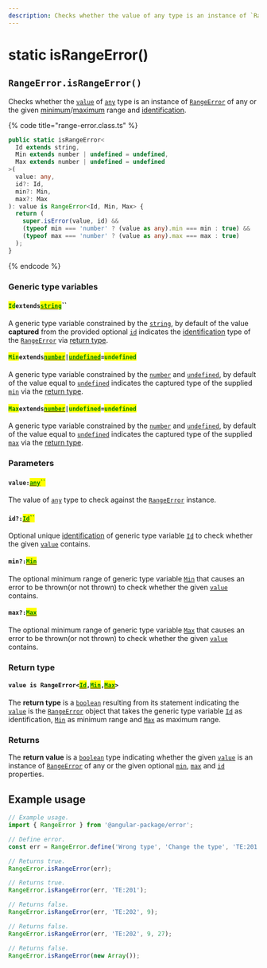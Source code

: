 ```yaml
---
description: Checks whether the value of any type is an instance of `RangeError`.
---
```


# static isRangeError()

## `RangeError.isRangeError()`

Checks whether the [`value`](static-israngeerror.md#value-any) of [`any`](https://www.typescriptlang.org/docs/handbook/2/everyday-types.html#any) type is an instance of [`RangeError`](broken-reference) of any or the given [minimum](static-israngeerror.md#min-number)/[maximum](static-israngeerror.md#max-number) range and [identification](static-israngeerror.md#id-id).

{% code title="range-error.class.ts" %}
```typescript
public static isRangeError<
  Id extends string,
  Min extends number | undefined = undefined,
  Max extends number | undefined = undefined
>(
  value: any,
  id?: Id,
  min?: Min,
  max?: Max
): value is RangeError<Id, Min, Max> {
  return (
    super.isError(value, id) &&
    (typeof min === 'number' ? (value as any).min === min : true) &&
    (typeof max === 'number' ? (value as any).max === max : true)
  );
}
```
{% endcode %}

### Generic type variables

#### <mark style="color:green;">`Id`</mark>`extends`[<mark style="color:green;">`string`</mark>](https://www.typescriptlang.org/docs/handbook/basic-types.html#string)``

A generic type variable constrained by the [`string`](https://developer.mozilla.org/en-US/docs/Web/JavaScript/Reference/Global\_Objects/String), by default of the value **captured** from the provided optional [`id`](static-israngeerror.md#id-id) indicates the [identification](../../getting-started/basic-concepts.md#identification) type of the [`RangeError`](broken-reference) via [return type](static-israngeerror.md#return-type).

#### <mark style="color:green;">`Min`</mark>`extends`[<mark style="color:green;">`number`</mark>](https://www.typescriptlang.org/docs/handbook/basic-types.html#number)`|`[<mark style="color:green;">`undefined`</mark>](https://www.typescriptlang.org/docs/handbook/basic-types.html#null-and-undefined)`=`<mark style="color:green;">`undefined`</mark>

A generic type variable constrained by the [`number`](https://www.typescriptlang.org/docs/handbook/basic-types.html#number) and [`undefined`](https://www.typescriptlang.org/docs/handbook/basic-types.html#null-and-undefined), by default of the value equal to [`undefined`](https://www.typescriptlang.org/docs/handbook/basic-types.html#null-and-undefined) indicates the captured type of the supplied [`min`](static-israngeerror.md#min-min) via the [return type](static-israngeerror.md#return-type).

#### <mark style="color:green;">`Max`</mark>`extends`[<mark style="color:green;">`number`</mark>](https://www.typescriptlang.org/docs/handbook/basic-types.html#number)`|`<mark style="color:green;">`undefined`</mark>`=`<mark style="color:green;">`undefined`</mark>

A generic type variable constrained by the [`number`](https://www.typescriptlang.org/docs/handbook/basic-types.html#number) and [`undefined`](https://www.typescriptlang.org/docs/handbook/basic-types.html#null-and-undefined), by default of the value equal to [`undefined`](https://www.typescriptlang.org/docs/handbook/basic-types.html#null-and-undefined) indicates the captured type of the supplied [`max`](static-israngeerror.md#max-max) via the [return type](static-israngeerror.md#return-type).

### Parameters

#### `value:`[<mark style="color:green;">`any`</mark>](https://www.typescriptlang.org/docs/handbook/basic-types.html#any)<mark style="color:green;">``</mark>

The value of [`any`](https://www.typescriptlang.org/docs/handbook/basic-types.html#any) type to check against the [`RangeError`](broken-reference) instance.

#### `id?:`[<mark style="color:green;">`Id`</mark>](../../error/generic-type-variables.md#wrap-opening)<mark style="color:green;">``</mark>

Optional unique [identification](../../getting-started/basic-concepts.md#identification) of generic type variable [`Id`](static-israngeerror.md#idextendsstring) to check whether the given [`value`](static-israngeerror.md#value-any) contains.

#### `min?:`[<mark style="color:green;">`Min`</mark>](static-israngeerror.md#minextendsnumber-or-undefined-undefined)

The optional minimum range of generic type variable [`Min`](static-israngeerror.md#minextendsnumber-or-undefined-undefined) that causes an error to be thrown(or not thrown) to check whether the given [`value`](static-israngeerror.md#value-any) contains.

#### `max?:`[<mark style="color:green;">`Max`</mark>](static-israngeerror.md#maxextendsnumber-or-undefined-undefined)

The optional minimum range of generic type variable [`Max`](static-israngeerror.md#maxextendsnumber-or-undefined-undefined) that causes an error to be thrown(or not thrown) to check whether the given [`value`](static-israngeerror.md#value-any) contains.

### Return type

#### `value is RangeError<`[<mark style="color:green;">`Id`</mark>](static-israngeerror.md#idextendsstring)`,`[<mark style="color:green;">`Min`</mark>](static-israngeerror.md#minextendsnumber-or-undefined-undefined)`,`[<mark style="color:green;">`Max`</mark>](static-israngeerror.md#maxextendsnumber-or-undefined-undefined)`>`

The **return type** is a [`boolean`](https://www.typescriptlang.org/docs/handbook/basic-types.html#boolean) resulting from its statement indicating the [`value`](static-israngeerror.md#value-any) is the [`RangeError`](broken-reference) object that takes the generic type variable [`Id`](static-israngeerror.md#idextendsstring) as identification, [`Min`](static-israngeerror.md#minextendsnumber-or-undefined-undefined) as minimum range and [`Max`](static-israngeerror.md#maxextendsnumber-or-undefined-undefined) as maximum range.

### Returns

The **return value** is a [`boolean`](https://developer.mozilla.org/en-US/docs/Web/JavaScript/Reference/Global\_Objects/Boolean) type indicating whether the given [`value`](static-israngeerror.md#value-any) is an instance of [`RangeError`](broken-reference) of any or the given optional [`min`](static-israngeerror.md#min-min), [`max`](static-israngeerror.md#max-max) and [`id`](static-israngeerror.md#id-id) properties.

## Example usage

```typescript
// Example usage.
import { RangeError } from '@angular-package/error';

// Define error.
const err = RangeError.define('Wrong type', 'Change the type', 'TE:201', 9, 27);

// Returns true.
RangeError.isRangeError(err);

// Returns true.
RangeError.isRangeError(err, 'TE:201');

// Returns false.
RangeError.isRangeError(err, 'TE:202', 9);

// Returns false.
RangeError.isRangeError(err, 'TE:202', 9, 27);

// Returns false.
RangeError.isRangeError(new Array());
```
